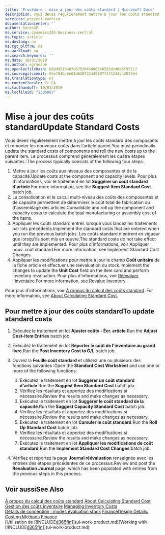 ```yaml
---
title: 'Procédure : mise à jour des coûts standard | Microsoft Docs'
description: Vous devez régulièrement mettre à jour les coûts standard des composants et remonter les nouveaux coûts dans l'article parent.
services: project-madeira
documentationcenter: ''
author: SorenGP
ms.service: dynamics365-business-central
ms.topic: article
ms.devlang: na
ms.tgt_pltfrm: na
ms.workload: na
ms.search.keywords: ''
ms.date: 10/01/2019
ms.author: sgroespe
ms.openlocfilehash: b99d9516407b6752644d985405d3dc48b5f95117
ms.sourcegitcommit: 02e704bc3e01d62072144919774f1244c42827e4
ms.translationtype: HT
ms.contentlocale: fr-CA
ms.lasthandoff: 10/01/2019
ms.locfileid: "2305883"
---
```

# <a name="update-standard-costs"></a><span data-ttu-id="fa54d-103">Mise à jour des coûts standard</span><span class="sxs-lookup"><span data-stu-id="fa54d-103">Update Standard Costs</span></span>
<span data-ttu-id="fa54d-104">Vous devez régulièrement mettre à jour les coûts standard des composants et remonter les nouveaux coûts dans l'article parent.</span><span class="sxs-lookup"><span data-stu-id="fa54d-104">You must periodically update the standard costs of components and roll the new costs up to the parent item.</span></span> <span data-ttu-id="fa54d-105">Le processus comprend généralement les quatre étapes suivantes :</span><span class="sxs-lookup"><span data-stu-id="fa54d-105">The process typically consists of the following four steps:</span></span>  

1.  <span data-ttu-id="fa54d-106">Mettre à jour les coûts aux niveaux des composantes et de la capacité.</span><span class="sxs-lookup"><span data-stu-id="fa54d-106">Update costs at the component and capacity levels.</span></span> <span data-ttu-id="fa54d-107">Pour plus d'informations, voir le traitement en lot **Suggérer un coût standard d'article**.</span><span class="sxs-lookup"><span data-stu-id="fa54d-107">For more information, see the **Suggest Item Standard Cost** batch job.</span></span>  
2.  <span data-ttu-id="fa54d-108">La consolidation et le calcul multi-niveau des coûts des composantes et de capacité permettent de déterminer le coût total de fabrication ou d'assemblage des articles.</span><span class="sxs-lookup"><span data-stu-id="fa54d-108">Consolidate and roll up the component and capacity costs to calculate the total manufacturing or assembly cost of the items.</span></span>  
3.  <span data-ttu-id="fa54d-109">Appliquer les coûts standard entrés lorsque vous lancez les traitements par lots précédents.</span><span class="sxs-lookup"><span data-stu-id="fa54d-109">Implement the standard costs that are entered when you run the previous batch jobs.</span></span> <span data-ttu-id="fa54d-110">Les coûts standard n'entrent en vigueur que lorsqu'ils sont mis en œuvre.</span><span class="sxs-lookup"><span data-stu-id="fa54d-110">The standard costs do not take effect until they are implemented.</span></span> <span data-ttu-id="fa54d-111">Pour plus d'informations, voir Appliquer nouv. coût standard.</span><span class="sxs-lookup"><span data-stu-id="fa54d-111">For more information, see Implement Standard Cost Changes.</span></span>  
4.  <span data-ttu-id="fa54d-112">Appliquer les modifications pour mettre à jour le champ **Coût unitaire** de la fiche article et effectuer une réévaluation du stock.</span><span class="sxs-lookup"><span data-stu-id="fa54d-112">Implement the changes to update the **Unit Cost** field on the item card and perform inventory revaluation.</span></span> <span data-ttu-id="fa54d-113">Pour plus d'informations, voir [Réévaluer l'inventaire](inventory-how-revalue-inventory.md).</span><span class="sxs-lookup"><span data-stu-id="fa54d-113">For more information, see [Revalue Inventory](inventory-how-revalue-inventory.md).</span></span>  

<span data-ttu-id="fa54d-114">Pour plus d'informations, voir [À propos du calcul des coûts standard](finance-about-calculating-standard-cost.md) .</span><span class="sxs-lookup"><span data-stu-id="fa54d-114">For more information, see [About Calculating Standard Cost](finance-about-calculating-standard-cost.md).</span></span>  
## <a name="to-update-standard-costs"></a><span data-ttu-id="fa54d-115">Pour mettre à jour des coûts standard</span><span class="sxs-lookup"><span data-stu-id="fa54d-115">To update standard costs</span></span>  
1.  <span data-ttu-id="fa54d-116">Exécutez le traitement en lot **Ajuster coûts - Écr. article**.</span><span class="sxs-lookup"><span data-stu-id="fa54d-116">Run the **Adjust Cost-Item Entries** batch job.</span></span>  
2.  <span data-ttu-id="fa54d-117">Exécutez le traitement en lot **Reporter le coût de l'inventaire au grand livre**.</span><span class="sxs-lookup"><span data-stu-id="fa54d-117">Run the **Post Inventory Cost to G/L** batch job.</span></span>  
3.  <span data-ttu-id="fa54d-118">Ouvrez la **Feuille coût standard** et utilisez une ou plusieurs des fonctions suivantes :</span><span class="sxs-lookup"><span data-stu-id="fa54d-118">Open the **Standard Cost Worksheet** and use one or more of the following functions:</span></span>  

    1.  <span data-ttu-id="fa54d-119">Exécutez le traitement en lot **Suggérer un coût standard d'article**.</span><span class="sxs-lookup"><span data-stu-id="fa54d-119">Run the **Suggest Item Standard Cost** batch job.</span></span>  
    2.  <span data-ttu-id="fa54d-120">Vérifiez les résultats et apportez des modifications si nécessaire.</span><span class="sxs-lookup"><span data-stu-id="fa54d-120">Review the results and make changes as necessary.</span></span>  
    3.  <span data-ttu-id="fa54d-121">Exécutez le traitement en lot **Suggérer le coût standard de la capacité**.</span><span class="sxs-lookup"><span data-stu-id="fa54d-121">Run the **Suggest Capacity Standard Cost** batch job.</span></span>  
    4.  <span data-ttu-id="fa54d-122">Vérifiez les résultats et apportez des modifications si nécessaire.</span><span class="sxs-lookup"><span data-stu-id="fa54d-122">Review the results and make changes as necessary.</span></span>
    5. <span data-ttu-id="fa54d-123">Exécutez le traitement en lot **Cumuler le coût standard**.</span><span class="sxs-lookup"><span data-stu-id="fa54d-123">Run the **Roll Up Standard Cost** batch job.</span></span>
    6.  <span data-ttu-id="fa54d-124">Vérifiez les résultats et apportez des modifications si nécessaire.</span><span class="sxs-lookup"><span data-stu-id="fa54d-124">Review the results and make changes as necessary.</span></span>
    7.  <span data-ttu-id="fa54d-125">Exécutez le traitement en lot **Appliquer les modifications de coût standard**.</span><span class="sxs-lookup"><span data-stu-id="fa54d-125">Run the **Implement Standard Cost Changes** batch job.</span></span>  
4.  <span data-ttu-id="fa54d-126">Vérifiez et reportez la page **Journal réévaluation** renseignée avec les entrées des étapes précédentes de ce processus.</span><span class="sxs-lookup"><span data-stu-id="fa54d-126">Review and post the **Revaluation Journal** page, which has been populated with entries from the previous steps in this process.</span></span>  

## <a name="see-also"></a><span data-ttu-id="fa54d-127">Voir aussi</span><span class="sxs-lookup"><span data-stu-id="fa54d-127">See Also</span></span>  
 <span data-ttu-id="fa54d-128">[À propos du calcul des coûts standard](finance-about-calculating-standard-cost.md) </span><span class="sxs-lookup"><span data-stu-id="fa54d-128">[About Calculating Standard Cost](finance-about-calculating-standard-cost.md) </span></span>  
 <span data-ttu-id="fa54d-129">[Gestion des coûts inventaire](finance-manage-inventory-costs.md) </span><span class="sxs-lookup"><span data-stu-id="fa54d-129">[Managing Inventory Costs](finance-manage-inventory-costs.md) </span></span>  
 <span data-ttu-id="fa54d-130">[Détails de conception : modes évaluation stock](design-details-costing-methods.md) [Finance](finance.md)</span><span class="sxs-lookup"><span data-stu-id="fa54d-130">[Design Details: Costing Methods](design-details-costing-methods.md) [Finance](finance.md)</span></span>  
 <span data-ttu-id="fa54d-131">[Utilisation de [!INCLUDE[d365fin](includes/d365fin_md.md)]](ui-work-product.md)</span><span class="sxs-lookup"><span data-stu-id="fa54d-131">[Working with [!INCLUDE[d365fin](includes/d365fin_md.md)]](ui-work-product.md)</span></span>  
